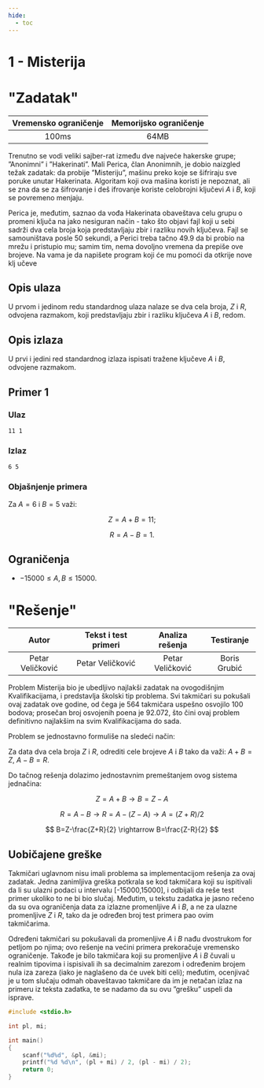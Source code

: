 ```yaml
---
hide:
  - toc
---
```


# 1 - Misterija

#  "Zadatak"

| Vremensko ograničenje | Memorijsko ograničenje |
|:-:|:-:|
| 100ms | 64MB |

Trenutno se vodi veliki sajber-rat između dve najveće hakerske grupe; ”Anonimni” i ”Hakerinati”. Mali Perica, član Anonimnih, je dobio naizgled težak zadatak: da probije ”Misteriju”, mašinu preko koje se šifriraju sve poruke unutar Hakerinata. Algoritam koji ova mašina koristi je nepoznat, ali se zna da se za šifrovanje i deš ifrovanje koriste celobrojni ključevi $A$ i $B$, koji se povremeno menjaju.

Perica je, međutim, saznao da vođa Hakerinata obaveštava celu grupu o promeni ključa na jako nesiguran način - tako što objavi fajl koji u sebi sadrži dva cela broja koja predstavljaju zbir i razliku novih ključeva. Fajl se samouništava posle 50 sekundi, a Perici treba tačno 49.9 da bi probio na mrežu i pristupio mu; samim tim, nema dovoljno vremena da prepiše ove brojeve. Na vama je da napišete program koji će mu pomoći da otkrije nove klj učeve

## Opis ulaza
U prvom i jedinom redu standardnog ulaza nalaze se dva cela broja, $Z$ i $R$, odvojena razmakom, koji predstavljaju zbir i razliku ključeva $A$ i $B$, redom.

## Opis izlaza
U prvi i jedini red standardnog izlaza ispisati tražene ključeve $A$ i $B$, odvojene razmakom.

## Primer 1
### Ulaz
```
11 1
```

### Izlaz 
```
6 5
```

### Objašnjenje primera
Za $A=6$ i $B=5$ važi:

$$
Z = A+B = 11;
$$

$$
R = A-B = 1.
$$

## Ograničenja
* $-15000 \leq A, B \leq 15000$.

#  "Rešenje"

| Autor | Tekst i test primeri | Analiza rеšenja | Testiranje |
|:-:|:-:|:-:|:-:|
| Petar Veličković | Petar Veličković | Petar Veličković | Boris Grubić |

Problem Misterija bio je ubedljivo najlakši zadatak na ovogodišnjim Kvalifikacijama, i predstavlja školski tip problema. Svi takmičari su pokušali ovaj zadatak ove godine, od čega je 564 takmičara uspešno osvojilo 100 bodova; prosečan broj osvojenih poena je 92.072, što čini ovaj problem definitivno najlakšim na svim Kvalifikacijama do sada.

Problem se jednostavno formuliše na sledeći način:

Za data dva cela broja $Z$ i $R$, odrediti cele brojeve $A$ i $B$ tako da važi: $A+B=Z$, $A-B=R$.

Do tačnog rešenja dolazimo jednostavnim premeštanjem ovog sistema jednačina:

$$
Z=A+B \rightarrow B=Z-A
$$

$$
R=A-B \rightarrow R=A-(Z-A) \rightarrow A=(Z+R)/2
$$

$$
B=Z-\frac{Z+R}{2} \rightarrow B=\frac{Z-R}{2}
$$

## Uobičajene greške
Takmičari uglavnom nisu imali problema sa implementacijom rešenja za ovaj zadatak. Jedna zanimljiva greška potkrala se kod takmičara koji su ispitivali da li su ulazni podaci u intervalu [-15000,15000], i odbijali da reše test primer ukoliko to ne bi bio slučaj. Međutim, u tekstu zadatka je jasno rečeno da su ova ograničenja data za izlazne promenljive $A$ i $B$, a ne za ulazne promenljive $Z$ i $R$, tako da je određen broj test primera pao ovim takmičarima.

Određeni takmičari su pokušavali da promenljive $A$ i $B$ nađu dvostrukom for petljom po njima; ovo rešenje na većini primera prekoračuje vremensko ograničenje. Takođe je bilo takmičara koji su promenljive $A$ i $B$ čuvali u realnim tipovima i ispisivali ih sa decimalnim zarezom i određenim brojem nula iza zareza (iako je naglašeno da će uvek biti celi); međutim, ocenjivač je u tom slučaju odmah obaveštavao takmičare da im je netačan izlaz na primeru iz teksta zadatka, te se nadamo da su ovu ”grešku” uspeli da isprave.

``` cpp title="01_misterija.cpp" linenums="1"
#include <stdio.h>

int pl, mi;

int main()
{
    scanf("%d%d", &pl, &mi);
    printf("%d %d\n", (pl + mi) / 2, (pl - mi) / 2);
    return 0;
}
```
